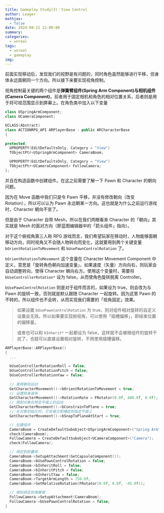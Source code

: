 ```yaml
---
title: Gameplay Study(3)：View Control
author: Leager
mathjax:
  - false
date: 2024-08-21 12:00:00
summary:
categories:
  - unreal
tags:
  - unreal
  - gameplay
img:
---
```


前面实现移动后，发现我们的视野是有问题的，同时角色虽然能够进行平移，但身体永远面朝同一个方向。所以接下来要实现视角控制。

<!-- more -->

视角控制最关键的两个组件是**弹簧臂组件(Spring Arm Component)**与**相机组件(Camera Component)**。前者用于固定相机和角色的相对位置关系，后者则是用于将可视范围显示到屏幕上。在角色类中加入以下变量

```cpp Character/Player/RPlayerBase.h
class USpringArmComponent;
class UCameraComponent;

UCLASS(Abstract)
class ACTIONRPG_API ARPlayerBase : public ARCharacterBase
{
  ...
protected:
  UPROPERTY(EditDefaultsOnly, Category = "View")
  TObjectPtr<USpringArmComponent> CameraBoom;

  UPROPERTY(EditDefaultsOnly, Category = "View")
  TObjectPtr<UCameraComponent> FollowCamera;
};
```

并且在构造函数中创建组件。在这之前需要了解一下 Pawn 和 Character 的朝向问题。

因为在 Move 函数中我们只是令 Pawn 平移，并没有修改朝向（改变 Rotation），所以可以认为 Pawn 永远朝某一方向。这也就是为什么之前运行游戏时，Character 朝向不变了。

但是由于 Character 自带 Mesh，所以在我们肉眼看来 Character 的「朝向」其实就是 Mesh 的面对方向（即蓝图编辑器中的「箭头组件」指向）。

对于这个俯视角第三人称 RPG 游戏而言，我们希望玩家在移动时，人物能够面朝移动方向，同时视角又不会随人物转向而变化，这就要用到两个关键变量 `bOrientRotationToMovement` 和 `bUsePawnControlRotation` 了。

`bOrientRotationToMovement` 这个变量在 Character Movement Component 中定义，意思是「旋转角色朝向加速变量」，如果速度（矢量）方向向右，则玩家会自动调整转向，使得 Character 朝向右方。使用这个变量时，需要将 `bUseControllerRotation*` 设为 false，从而使角色旋转脱离 Controller。

`bUsePawnControlRotation` 则是对于组件而言的，如果设为 true，则会改为与 Pawn 的旋转一致，否则就是默认跟随 Character 一起旋转。因为这里 Pawn 的不转的，所以组件也不会转，从而实现我们需要的「视角固定」效果。

> 如果设置 `bUsePawnControlRotation` 为 true，则对组件相对旋转的自定义设置会无效。所以如果要实现俯视角，可以使用「插槽偏移」，即结束位置的偏移量。
>
> 或者也可以和 `bInherit*` 一起都设为 false，这样就不会被根组件的旋转干扰了，也就可以直接设置相对旋转，不用使用插槽偏移。

```cpp Character/Player/RPlayerBase.cpp
ARPlayerBase::ARPlayerBase()
{
  ...
  
  bUseControllerRotationRoll = false;
  bUseControllerRotationPitch = false;
  bUseControllerRotationYaw = false;
  
  // 旋转朝向运动
  GetCharacterMovement()->bOrientRotationToMovement = true;
  // 设置转身速率
  GetCharacterMovement()->RotationRate = FRotator(0.0f, 400.0f, 0.0f);
  // 限制对象在特定平面上的运动
  GetCharacterMovement()->bConstrainToPlane = true;
  // 在对象初始化时，它会被立即捕捉到指定平面上
  GetCharacterMovement()->bSnapToPlaneAtStart = true;

  // 创建组件
  CameraBoom = CreateDefaultSubobject<USpringArmComponent>("Spring Arm");
  check(CameraBoom);
  FollowCamera = CreateDefaultSubobject<UCameraComponent>("Camera");
  check(FollowCamera);

  // 绑定到胶囊体
  CameraBoom->SetupAttachment(GetCapsuleComponent());
  CameraBoom->bUsePawnControlRotation = false;
  CameraBoom->bInheritRoll = false;
  CameraBoom->bInheritPitch = false;
  CameraBoom->bInheritYaw = false;
  CameraBoom->TargetArmLength = 750.0f;
  CameraBoom->SetRelativeRotation(FRotator(0.0f, 0.0f, -45.0f));

  // 相机绑定到弹簧臂
  FollowCamera->SetupAttachment(CameraBoom);
  FollowCamera->bUsePawnControlRotation = false;
}
```
